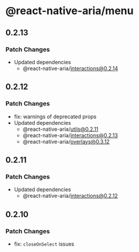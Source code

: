 # @react-native-aria/menu

## 0.2.13

### Patch Changes

- Updated dependencies
  - @react-native-aria/interactions@0.2.14

## 0.2.12

### Patch Changes

- fix: warnings of deprecated props
- Updated dependencies
  - @react-native-aria/utils@0.2.11
  - @react-native-aria/interactions@0.2.13
  - @react-native-aria/overlays@0.3.12

## 0.2.11

### Patch Changes

- Updated dependencies
  - @react-native-aria/interactions@0.2.12

## 0.2.10

### Patch Changes

- fix: `closeOnSelect` issues

